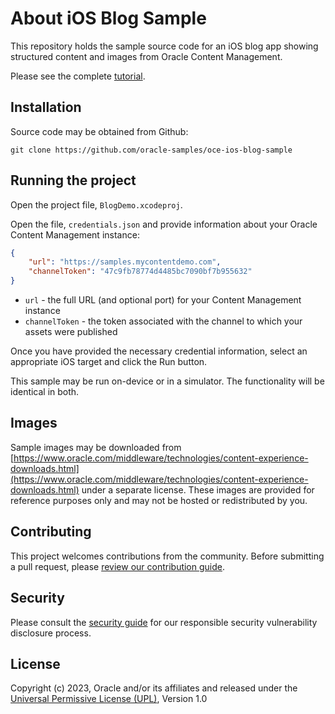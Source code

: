 # About iOS Blog Sample

This repository holds the sample source code for an iOS blog app showing structured content and images from Oracle Content Management.

Please see the complete [tutorial](https://www.oracle.com/pls/topic/lookup?ctx=cloud&id=oce-ios-blog-sample).

## Installation

Source code may be obtained from Github:

```
git clone https://github.com/oracle-samples/oce-ios-blog-sample
```

## Running the project

Open the project file, `BlogDemo.xcodeproj`.

Open the file, `credentials.json` and provide information about your Oracle Content Management instance:

```json 
{
    "url": "https://samples.mycontentdemo.com",
    "channelToken": "47c9fb78774d4485bc7090bf7b955632"
}
```

- `url` - the full URL (and optional port) for your Content Management instance
- `channelToken` - the token associated with the channel to which your assets were published

Once you have provided the necessary credential information, select an appropriate iOS target and click the Run button.

This sample may be run on-device or in a simulator. The functionality will be identical in both.

## Images

Sample images may be downloaded from [https://www.oracle.com/middleware/technologies/content-experience-downloads.html](https://www.oracle.com/middleware/technologies/content-experience-downloads.html) under a separate license.  These images are provided for reference purposes only and may not be hosted or redistributed by you.

## Contributing

This project welcomes contributions from the community. Before submitting a pull
request, please [review our contribution guide](./CONTRIBUTING.md).

## Security

Please consult the [security guide](./SECURITY.md) for our responsible security
vulnerability disclosure process.

## License

Copyright (c) 2023, Oracle and/or its affiliates and released under the
[Universal Permissive License (UPL)](https://oss.oracle.com/licenses/upl/), Version 1.0